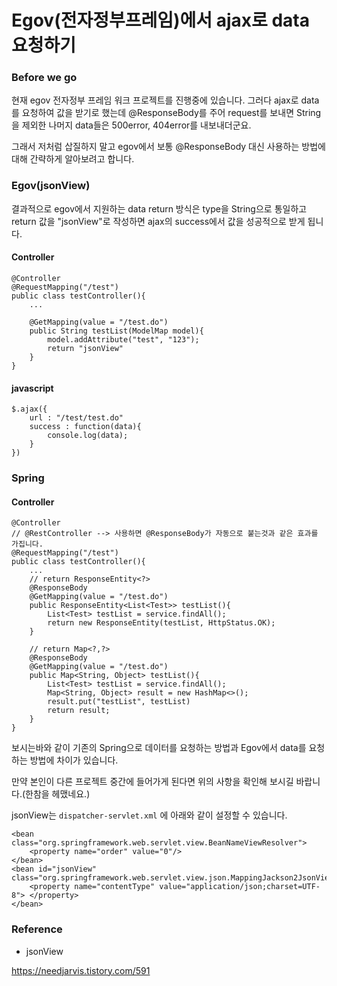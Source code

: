 # Egov(전자정부프레임)에서 ajax로 data 요청하기

### Before we go

현재 egov 전자정부 프레임 워크 프로젝트를 진행중에 있습니다. 그러다 ajax로 data를 요청하여 값을 받기로 했는데 @ResponseBody를 주어 request를 보내면 String을 제외한 나머지 data들은 500error, 404error를 내보내더군요.

그래서 저처럼 삽질하지 말고 egov에서 보통 @ResponseBody  대신 사용하는 방법에 대해 간략하게 알아보려고 합니다.



### Egov(jsonView)

결과적으로 egov에서 지원하는 data return 방식은 type을 String으로 통일하고 return 값을 "jsonView"로 작성하면 ajax의 success에서 값을 성공적으로 받게 됩니다.

#### Controller

```
@Controller
@RequestMapping("/test")
public class testController(){
	...
	
	@GetMapping(value = "/test.do")
	public String testList(ModelMap model){
		model.addAttribute("test", "123");
		return "jsonView"
	}
}
```

#### javascript

```
$.ajax({
	url : "/test/test.do"
	success : function(data){
		console.log(data);
	} 
})
```



###  Spring

#### Controller

```
@Controller
// @RestController --> 사용하면 @ResponseBody가 자동으로 붙는것과 같은 효과를 가집니다.
@RequestMapping("/test")
public class testController(){
	...
	// return ResponseEntity<?>
	@ResponseBody
	@GetMapping(value = "/test.do")
	public ResponseEntity<List<Test>> testList(){
		List<Test> testList = service.findAll();
		return new ResponseEntity(testList, HttpStatus.OK);
	}
	
	// return Map<?,?>
	@ResponseBody
	@GetMapping(value = "/test.do")
	public Map<String, Object> testList(){
		List<Test> testList = service.findAll();
		Map<String, Object> result = new HashMap<>();
        result.put("testList", testList)
		return result;
	}
}
```

보시는바와 같이 기존의 Spring으로 데이터를 요청하는 방법과 Egov에서 data를 요청하는 방법에 차이가 있습니다.

만약 본인이 다른 프로젝트 중간에 들어가게 된다면 위의 사항을 확인해 보시길 바랍니다.(한참을 헤맸네요.)

jsonView는 ```dispatcher-servlet.xml``` 에  아래와 같이 설정할 수 있습니다.

```
<bean class="org.springframework.web.servlet.view.BeanNameViewResolver"> 
	<property name="order" value="0"/> 
</bean> 
<bean id="jsonView" class="org.springframework.web.servlet.view.json.MappingJackson2JsonView"> 
	<property name="contentType" value="application/json;charset=UTF-8"> </property> 
</bean>
```



### Reference

- jsonView

https://needjarvis.tistory.com/591







